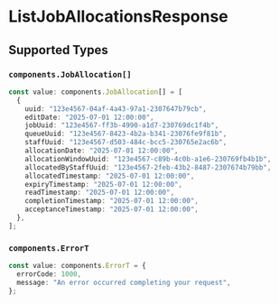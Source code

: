 # ListJobAllocationsResponse


## Supported Types

### `components.JobAllocation[]`

```typescript
const value: components.JobAllocation[] = [
  {
    uuid: "123e4567-04af-4a43-97a1-2307647b79cb",
    editDate: "2025-07-01 12:00:00",
    jobUuid: "123e4567-ff3b-4990-a1d7-230769dc1f4b",
    queueUuid: "123e4567-8423-4b2a-b341-23076fe9f81b",
    staffUuid: "123e4567-d503-484c-bcc5-230765e2ac6b",
    allocationDate: "2025-07-01 12:00:00",
    allocationWindowUuid: "123e4567-c89b-4c0b-a1e6-230769fb4b1b",
    allocatedByStaffUuid: "123e4567-2feb-43b2-8487-2307674b79bb",
    allocatedTimestamp: "2025-07-01 12:00:00",
    expiryTimestamp: "2025-07-01 12:00:00",
    readTimestamp: "2025-07-01 12:00:00",
    completionTimestamp: "2025-07-01 12:00:00",
    acceptanceTimestamp: "2025-07-01 12:00:00",
  },
];
```

### `components.ErrorT`

```typescript
const value: components.ErrorT = {
  errorCode: 1000,
  message: "An error occurred completing your request",
};
```

